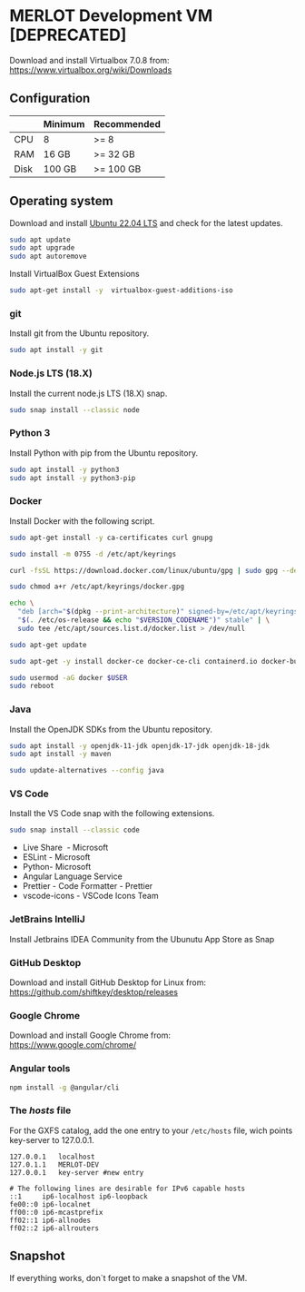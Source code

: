 # MERLOT Development VM **[DEPRECATED]**

Download and install Virtualbox 7.0.8 from: https://www.virtualbox.org/wiki/Downloads

## Configuration

|      | Minimum |  Recommended |
| ---- | ------- | ------------ |
| CPU  | 8       | >= 8         |
| RAM  | 16 GB   | >= 32 GB     |
| Disk | 100 GB  | >= 100 GB    | 

## Operating system

Download and install [Ubuntu 22.04 LTS](https://ubuntu.com/download/desktop/) and check for the latest updates.

```bash
sudo apt update
sudo apt upgrade
sudo apt autoremove
```

Install VirtualBox Guest Extensions
```bash
sudo apt-get install -y  virtualbox-guest-additions-iso
```

### git
Install git from the Ubuntu repository. 

```bash
sudo apt install -y git
```

### Node.js LTS (18.X)
Install the current node.js LTS (18.X) snap.

```bash
sudo snap install --classic node 
```

### Python 3
Install Python with pip from the Ubuntu repository.

```bash
sudo apt install -y python3 
sudo apt install -y python3-pip
```

### Docker
Install Docker with the following script. 

```bash
sudo apt-get install -y ca-certificates curl gnupg

sudo install -m 0755 -d /etc/apt/keyrings

curl -fsSL https://download.docker.com/linux/ubuntu/gpg | sudo gpg --dearmor -o /etc/apt/keyrings/docker.gpg

sudo chmod a+r /etc/apt/keyrings/docker.gpg

echo \
  "deb [arch="$(dpkg --print-architecture)" signed-by=/etc/apt/keyrings/docker.gpg] https://download.docker.com/linux/ubuntu \
  "$(. /etc/os-release && echo "$VERSION_CODENAME")" stable" | \
  sudo tee /etc/apt/sources.list.d/docker.list > /dev/null

sudo apt-get update

sudo apt-get -y install docker-ce docker-ce-cli containerd.io docker-buildx-plugin docker-compose-plugin docker-compose

sudo usermod -aG docker $USER
sudo reboot
```

### Java
Install the OpenJDK SDKs from the Ubuntu repository.

```bash
sudo apt install -y openjdk-11-jdk openjdk-17-jdk openjdk-18-jdk
sudo apt install -y maven

sudo update-alternatives --config java
```

### VS Code
Install the VS Code snap with the following extensions.

```bash
sudo snap install --classic code
```

 * Live Share  - Microsoft
 * ESLint - Microsoft
 * Python- Microsoft
 * Angular Language Service
 * Prettier - Code Formatter - Prettier
 * vscode-icons - VSCode Icons Team

### JetBrains IntelliJ
Install Jetbrains IDEA Community from the Ubunutu App Store as Snap

### GitHub Desktop
Download and install GitHub Desktop for Linux from: https://github.com/shiftkey/desktop/releases

### Google Chrome
Download and install Google Chrome from: https://www.google.com/chrome/

### Angular tools
```bash
npm install -g @angular/cli
```

### The ***hosts*** file
For the GXFS catalog, add the one entry to your `/etc/hosts` file, wich points key-server to 127.0.0.1.

``` 
127.0.0.1 	localhost
127.0.1.1 	MERLOT-DEV
127.0.0.1   key-server #new entry

# The following lines are desirable for IPv6 capable hosts
::1     ip6-localhost ip6-loopback
fe00::0 ip6-localnet
ff00::0 ip6-mcastprefix
ff02::1 ip6-allnodes
ff02::2 ip6-allrouters
```

## Snapshot
If everything works, don`t forget to make a snapshot of the VM.